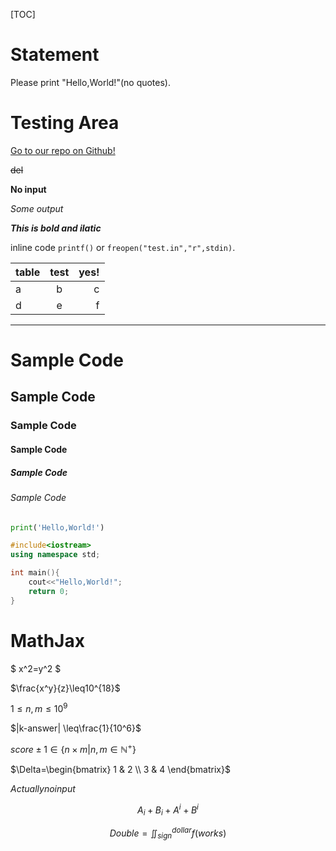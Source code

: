 [TOC]

# Statement

Please print "Hello,World!"(no quotes).

# Testing Area

[Go to our repo on Github!](https://www.github.com/XiaoGeNintendo/HHSOJ-Essential)

~~del~~

**No input**

*Some output*

***This is bold and ilatic***

inline code `printf()` or `freopen("test.in","r",stdin)`.

|table  | test |   yes!|
|-------|:----:|------:|
|a|b|c|
|d|e|f|

------------

# Sample Code
## Sample Code
### Sample Code
#### Sample Code
##### Sample Code
###### Sample Code

```python
print('Hello,World!')
```

```cpp
#include<iostream>
using namespace std;

int main(){
    cout<<"Hello,World!";
    return 0;
}
```

# **MathJax**

$ x^2=y^2 $

$\frac{x^y}{z}\leq10^{18}$

$1\leq n,m\leq10^9$

$|k-answer| \leq\frac{1}{10^6}$

$score \pm 1 \in \lbrace n \times m | n,m \in \mathbb{N}^{+} \rbrace$

$\Delta=\begin{bmatrix} 1 & 2 \\ 3 & 4 \end{bmatrix}$

$Actually no input$

$$
A_i + B_i + A^i + B^i
$$

$$
Double=\iint^{dollar}_{sign}f(works)
$$

